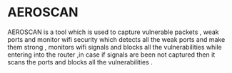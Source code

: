 # AEROSCAN
AEROSCAN is a tool which is used to capture vulnerable packets , weak ports and monitor wifi security which detects all the weak ports and make them strong , monitors wifi signals and blocks all the vulnerabilities while entering into the router ,in case if signals are been not captured then it scans the ports and blocks all the vulnerabilities .
